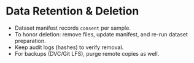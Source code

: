 # Data Retention & Deletion

- Dataset manifest records `consent` per sample.
- To honor deletion: remove files, update manifest, and re-run dataset preparation.
- Keep audit logs (hashes) to verify removal.
- For backups (DVC/Git LFS), purge remote copies as well.

